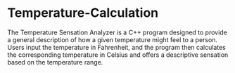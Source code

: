 # Temperature-Calculation
The Temperature Sensation Analyzer is a C++ program designed to provide a general description of how a given temperature might feel to a person. Users input the temperature in Fahrenheit, and the program then calculates the corresponding temperature in Celsius and offers a descriptive sensation based on the temperature range.
